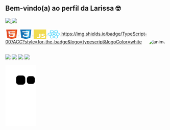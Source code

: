 ## Bem-vindo(a) ao perfil da Larissa 🤓

 <div>
   <a href="https://github.com/Larissasthefany">
   <img height="180em" src="https://github-readme-stats.vercel.app/api?username=Larissasthefany&show_icons=true&theme=tokyonight&include_all_commits=true&count_private=true"/>
   <img height="180em" src="https://github-readme-stats.vercel.app/api/top-langs/?username=Larissasthefany&layout=compact&langs_count=6&theme=tokyonight"/>

</div>
<div style="display: inline_block"><br>
  <img align="center" alt="HTML" height="30" width="40" src="https://raw.githubusercontent.com/devicons/devicon/master/icons/html5/html5-original.svg">
  <img align="center" alt="CSS" height="30" width="40" src="https://raw.githubusercontent.com/devicons/devicon/master/icons/css3/css3-original.svg">
  <img align="center" alt="Js" height="30" width="40" src="https://raw.githubusercontent.com/devicons/devicon/master/icons/javascript/javascript-plain.svg">
  <img align="center" alt="React" height="30" width="40" src="https://raw.githubusercontent.com/devicons/devicon/master/icons/react/react-original.svg">
   https://img.shields.io/badge/TypeScript-007ACC?style=for-the-badge&logo=typescript&logoColor=white
  <img align="right" alt="anime" height="150" style="border-radius:50px;" src="https://viacarreira.com/wp-content/uploads/2015/09/apresentacao-de-tcc-15-dicas-uteis-para-voce-arrasar-10.gif">
</div>
 
 <br>

 
<div> 
  
 <a href="https://www.instagram.com/eualarixx/" target="_blank"><img src="https://img.shields.io/badge/-Instagram-%23E4405F?style=for-the-badge&logo=instagram&logoColor=white" target="_blank"></a>
 <a href="https://discord.com/channels/@me" target="_blank"><img src="https://img.shields.io/badge/Discord-7289DA?style=for-the-badge&logo=discord&logoColor=white" target="_blank"></a> 
  <a href ="https://mail.google.com/mail/u/5/#inbox"><img src="https://img.shields.io/badge/-Gmail-%23333?style=for-the-badge&logo=gmail&logoColor=white" target="_blank"></a>
 <a href="https://www.linkedin.com/in/larissa-sthefany-42a211261/" target="_blank"><img src="https://img.shields.io/badge/-LinkedIn-%230077B5?style=for-the-badge&logo=linkedin&logoColor=white" target="_blank"></a>
 
  ![Snake animation](https://github.com/Larissasthefany/Larissasthefany/blob/output/github-contribution-grid-snake.svg)

</div>
